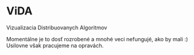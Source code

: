 ViDA
====

Vizualizacia Distribuovanych Algoritmov

Momentálne je to dosť rozrobené a mnohé veci nefungujé, ako by mali :)
Usilovne však pracujeme na opravách.
